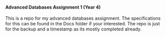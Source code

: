 #### Advanced Databases Assignment 1 (Year 4)

This is a repo for my advanced databases assignment. The specifications for this can be found in the Docs folder if your interested. The repo is just for the backup and a timestamp as its mostly completed already. 

